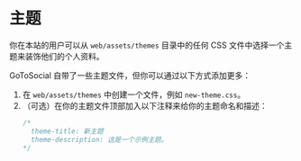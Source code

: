 # 主题

你在本站的用户可以从 `web/assets/themes` 目录中的任何 CSS 文件中选择一个主题来装饰他们的个人资料。

GoToSocial 自带了一些主题文件，但你可以通过以下方式添加更多：

1. 在 `web/assets/themes` 中创建一个文件，例如 `new-theme.css`。
2. （可选）在你的主题文件顶部加入以下注释来给你的主题命名和描述：
   ```css
   /*
     theme-title: 新主题
     theme-description: 这是一个示例主题。
   */
